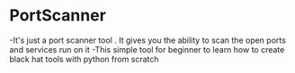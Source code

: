 # PortScanner
-It's just a port scanner tool . It gives you the ability to scan the open ports and services run on it
-This simple tool for beginner to learn how to create black hat tools with python from scratch
